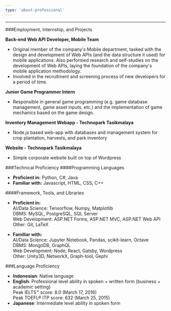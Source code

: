 ```yaml
---
type: 'about-professional'
---
```


---
###Employment, Internship, and Projects

<text-date text="Xtremax Indonesia" date="(Aug 2015- Jan 2016)" link="https://www.xtremax.com/"></text-date>
**Back-end Web API Developer, Mobile Team**  
+ Original member of the company's Mobile department, tasked with the design and development of Web APIs (and the data structure it used) for mobile applications. Also performed research and self-studies on the development of Web APIs, laying the foundation of the company's mobile application methodology.
+ Involved in the recruitment and screening process of new developers for a period of time.

<text-date text="Arsanesia Entertainment" date="(Jun 2014 - Aug 2014)" link="http://arsanesia.com/"></text-date>
**Junior Game Programmer Intern**  
+ Responsible in general game programming (e.g. game database management, game asset inputs, etc.) and the implementation of game mechanics based on the game design. 

<text-date text="Freelance" date="(Feb 2016 - Nov 2016)"></text-date>
**Inventory Management Webapp - Technopark Tasikmalaya**   
+ Node.js based web-app with databases and management system for crop plantation, harvests, and park inventory

**Website - Technopark Tasikmalaya**  
+ Simple corporate website built on top of Wordpress

###Technical Proficiency
####Programming Languages
+ **Proficient in:** Python, C#, Java
+ **Familiar with:** Javascript, HTML, CSS, C++

####Framework, Tools, and Libraries
+ **Proficient in:**  
AI/Data Science: Tensorflow, Numpy, Matplotlib  
DBMS: MySQL, PostgreSQL, SQL Server  
Web Development: ASP.NET Forms, ASP.NET MVC, ASP.NET Web API
Other: Git, LaTeX

+ **Familiar with:**  
AI/Data Science: Jupyter Notebook, Pandas, scikit-learn, Octave  
DBMS: MongoDB, GraphQL  
Web Development: Node, React, Gatsby, Wordpress  
Other: Unity3D, NetworkX, Graph-tool, Gephi

###Language Proficiency
+ **Indonesian**: Native language
+ **English**: Professional level ability in spoken + written form (business + academic setting)  
   Peak IELTS™ score: 8.0 (March 17, 2016)  
   Peak TOEFL® ITP score: 632 (March 25, 2015)
+ **Japanese**: Intermediate level ability in spoken form